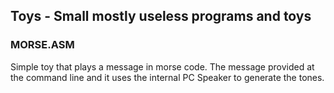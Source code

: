 ## Toys - Small mostly useless programs and toys

### MORSE.ASM 

Simple toy that plays a message in morse code. 
The message provided at the command line and it uses 
the internal PC Speaker to generate the tones.